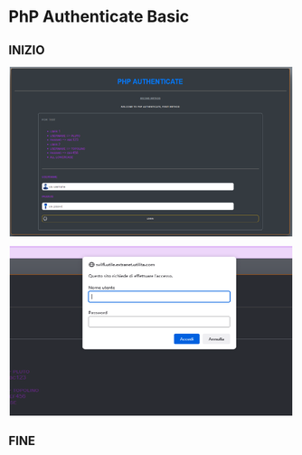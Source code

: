 # PhP Authenticate Basic

## INIZIO

<center><p><img src="img/all/screenshot-1of2.png" alt="Sorry, not image" width="500" height="300" /></p>
<p><img src="img/all/screenshot-2of2.png" alt="Sorry, not image" width="500" height="300" /></p></center>

## FINE
